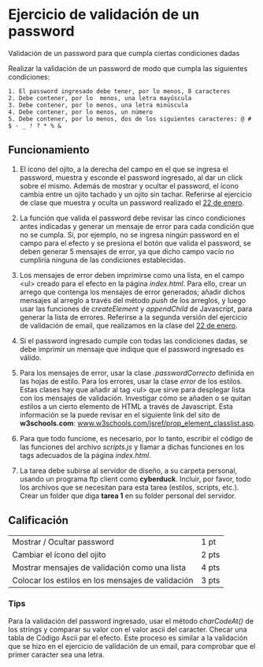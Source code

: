 # Ejercicio de validación de un password
Validación de un password para que cumpla ciertas condiciones dadas
 
Realizar la validación de un password de modo que cumpla las siguientes condiciones:

	1. El password ingresado debe tener, por lo menos, 8 caracteres
	2. Debe contener, por lo  menos, una letra mayúscula
	3. Debe contener, por lo menos, una letra minúscula
	4. Debe contener, por lo menos, un número
	5. Debe contener, por lo menos, dos de los siguientes caracteres: @ # $ - _ ! ? * % &

## Funcionamiento
1. El ícono del ojito, a la derecha del campo en el que se ingresa el password, muestra y esconde el password ingresado, al dar un click sobre el mismo.  Además de mostrar y ocultar el password, el ícono cambia entre un ojito tachado y un ojito sin tachar. Referirse al ejercicio de clase que muestra y oculta un password realizado el <a href="http://www.dis.uia.mx/profesores/juanfdonoso/spring2020/dci3/clases/enero22.zip">22 de enero</a>.

2. La función que valida el password debe revisar las cinco condiciones antes indicadas y generar un mensaje de error para cada condición que no se cumpla.  Si, por ejemplo, no se ingresa ningún password en el campo para el efecto y se presiona el botón que valida el password, se deben generar 5 mensajes de error, ya que dicho campo vacío no cumpliría ninguna de las condiciones establecidas.

3. Los mensajes de error deben imprimirse como una lista, en el campo &lt;ul&gt; creado para el efecto en la página <i>index.html</i>.  Para ello, crear un arrego que contenga los mensajes de error generados; añadir dichos mensajes al arreglo  a través del método <i>push</i> de los arreglos, y luego usar las funciones de <i>createElement</i> y <i>appendChild</i> de Javascript, para generar la lista de errores.  Referirse a la segunda versión del ejercicio de validación de email, que realizamos en la clase del <a href="http://www.dis.uia.mx/profesores/juanfdonoso/spring2020/dci3/clases/enero22.zip">22 de enero</a>.

4. Si el password ingresado cumple con todas las condiciones dadas, se debe imprimir un mensaje que indique que el password ingresado es válido.

5. Para los mensajes de error, usar la clase <i>.passwordCorrecto</i> definida en las hojas de estilo.  Para los errores, usar la clase <i>error</i> de los estilos.  Estas clases hay que añadir al tag &lt;ul&gt; que sirve para desplegar lista con los mensajes de validación. Investigar cómo se añaden o se quitan estilos a un cierto elemento de HTML a través de Javascript.  Esta información se la puede revisar en el siguiente link del sito de <b>w3schools.com</b>: <a href="https://www.w3schools.com/jsref/prop_element_classlist.asp" target="_blank">www.w3schools.com/jsref/prop_element_classlist.asp</a>.

6. Para que todo funcione, es necesario, por lo tanto, escribir el código de las funciones del archivo <i>scripts.js</i> y llamar a dichas funciones en los tags adecuados de la página <i>index.html</i>.

7. La tarea debe subirse al servidor de diseño, a su carpeta personal, usando un programa ftp client como <b>cyberduck</b>. Incluir, por favor, todo los archivos que se necesitan para esta tarea (estilos, scripts, etc.). Crear un folder que diga <b>tarea 1</b> en su folder personal del servidor.

## Calificación
<table border="0">
	<tr><td>Mostrar / Ocultar password</td><td> 1 pt </td></tr>
	<tr><td>Cambiar el ícono del ojito</td><td> 2 pts</td></tr>
	<tr><td>Mostrar mensajes de validación como una lista</td><td> 4 pts </td></tr>
	<tr><td>Colocar los estilos en los mensajes de validación</td><td> 3 pts </td></tr>
</table>

### Tips
Para la validación del password ingresado, usar el método <i>charCodeAt()</i> de los strings y comparar su valor con el valor ascii del caracter.  Checar una tabla de Código Ascii par el efecto. Este proceso es similar a la validación que se hizo en el ejercicio de validación de un email, para comprobar que el primer caracter sea una letra.
	
 
 
